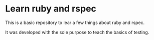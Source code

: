 # Learn ruby and rspec

This is a basic repository to lear a few things about ruby and rspec. 

It was developed with the sole purpose to teach the basics of testing. 